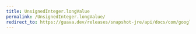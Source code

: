```yaml
---
title: UnsignedInteger.longValue
permalink: /UnsignedInteger.longValue/
redirect_to: https://guava.dev/releases/snapshot-jre/api/docs/com/google/common/primitives/UnsignedInteger.html#longValue--
---
```

